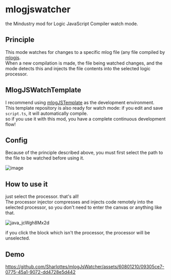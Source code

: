 # mlogjswatcher 

the Mindustry mod for Logic JavaScript Compiler watch mode.

## Principle
This mode watches for changes to a specific mlog file (any file compiled by [mlogjs](https://mlogjs.github.io/mlogjs).   
When a new compilation is made, the file being watched changes, and the mode detects this and injects the file contents into the selected logic processor.

## MlogJSWatchTemplate

I recommend using [mlogJSTemplate](https://github.com/Sharlottes/mlogJsWatchTemplate) as the development environment.   
This template repository is also ready for watch mode: if you edit and save `script.ts`, it will automatically compile.   
so if you use it with this mod, you have a complete continuous development flow!

## Config

Because of the principle described above, you must first select the path to the file to be watched before using it.

![image](https://github.com/Sharlottes/mlogJsWatcher/assets/60801210/7a061cde-f4be-476f-909d-8de18c87f3b2)

## How to use it

just select the processor. that's all!   
The processor injector compresses and injects code remotely into the selected processor, so you don't need to enter the canvas or anything like that.

![java_jcWgh8Mx2d](https://github.com/Sharlottes/mlogJsWatcher/assets/60801210/023853dd-ae84-491a-8460-acfbac18716a)

if you click the block which isn't the processor, the processor will be unselected.

## Demo

https://github.com/Sharlottes/mlogJsWatcher/assets/60801210/09305ce7-0775-45a1-9072-dd4728e5d442

